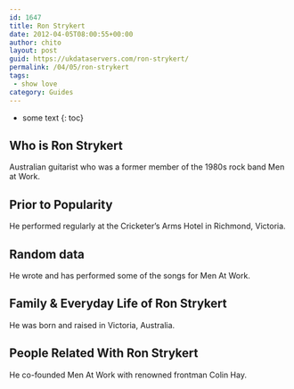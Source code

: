 ```yaml
---
id: 1647
title: Ron Strykert
date: 2012-04-05T08:00:55+00:00
author: chito
layout: post
guid: https://ukdataservers.com/ron-strykert/
permalink: /04/05/ron-strykert
tags:
 - show love
category: Guides
---
```


* some text
{: toc}
          
          
## Who is  Ron Strykert
                  
                  
                  
Australian guitarist who was a former member of the 1980s rock band Men at Work.
                  
                
                
                
## Prior to Popularity 
                  
                  
                  
He performed regularly at the Cricketer&#8217;s Arms Hotel in Richmond, Victoria.
                  
                
                
                
## Random data 
                  
                  
                  
He wrote and has performed some of the songs for Men At Work.
                  
                
                
                
## Family & Everyday Life of Ron Strykert
                  
                  
                  
He was born and raised in Victoria, Australia.
                  
                
                
                
## People Related With  Ron Strykert
                  
                  
                  
He co-founded Men At Work with renowned frontman Colin Hay.
                  
                
              
            
          
          
          
    
    
  
